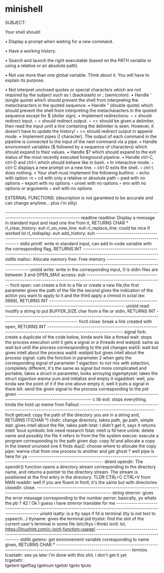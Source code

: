 # minishell

SUBJECT:

Your shell should:

• Display a prompt when waiting for a new command.

• Have a working history.

• Search and launch the right executable (based on the PATH variable or using a relative or an absolute path).

• Not use more than one global variable. Think about it. You will have to explain its purpose.

• Not interpret unclosed quotes or special characters which are not required by the
subject such as \ (backslash) or ; (semicolon).
• Handle ’ (single quote) which should prevent the shell from interpreting the metacharacters in the quoted sequence.
• Handle " (double quote) which should prevent the shell from interpreting the metacharacters in the quoted sequence except for $ (dollar sign).
• Implement redirections:
  ◦ < should redirect input.
  ◦ > should redirect output.
  ◦ << should be given a delimiter, then read the input until a line containing the
    delimiter is seen. However, it doesn’t have to update the history!
  ◦ >> should redirect output in append mode.
• Implement pipes (| character). The output of each command in the pipeline is
connected to the input of the next command via a pipe.
• Handle environment variables ($ followed by a sequence of characters) which
should expand to their values.
• Handle $? which should expand to the exit status of the most recently executed
foreground pipeline.
• Handle ctrl-C, ctrl-D and ctrl-\ which should behave like in bash.
• In interactive mode:
  ◦ ctrl-C displays a new prompt on a new line.
  ◦ ctrl-D exits the shell.
  ◦ ctrl-\ does nothing.
• Your shell must implement the following builtins:
  ◦ echo with option -n
  ◦ cd with only a relative or absolute path
  ◦ pwd with no options
  ◦ export with no options
  ◦ unset with no options
  ◦ env with no options or arguments
  ◦ exit with no options

EXTERNAL FUNCTIONS: (description is not garanteed to be accurate and can change anytime... plus i'm silly)

-------------------------------------------------------------------------------------------------------------------- readline
readline:         Display a message in standard input and read one line from it, RETURNS CHAR *
rl_clear_history: euh
rl_on_new_line:   euh
rl_replace_line:  could be nice if worked lol
rl_redisplay:     euh
add_history:      euh
-------------------------------------------------------------------------------------------------------------------- stdio
printf:           write in standard input, can add in-code variable with the corresponding flag, RETURNS INT
-------------------------------------------------------------------------------------------------------------------- stdlib
malloc:           Allocate memory
free:             Free memory
-------------------------------------------------------------------------------------------------------------------- unistd
write:            write in the corresponding input, 0 is stdin files are between 3 and OPEN_MAX
access:           euh
-------------------------------------------------------------------------------------------------------------------- fnctl
open:             can create a link to a file or create a new file,the first parameter gives the path of the file
                  the second gives the indication of the action you want to apply to it and the third apply a chmod
                  in octal (ex: 0666), RETURNS INT
-------------------------------------------------------------------------------------------------------------------- unistd
read:             modify a string to put BUFFER_SIZE char from a file or stdin, RETURNS INT
-------------------------------------------------------------------------------------------------------------------- fnctl
close:            break a link created with open, RETURNS INT
-------------------------------------------------------------------------------------------------------------------- signal
fork:             create a duplicate of the code below, kinda work like a thread
wait:             stops the process execution until it gets a signal or a threads end
waitpid:          same as wait but until the process corressponding to the pid changes
wait3:            wait but gives intell about the process
wait4:            waitpid but gives intell about the process
signal:           calls the fonction in parameter 2 when gets the corresponding signal of parameter 1
sigaction:        to not mix with sidaction, completely different, it's the same as signal but more complicated and
                  portable, takes a struct in parameter, looks annoying
sigemptyset:      takes the struct sigaction wanna yum and initialize and empty it
sigaddset:        well, you kinda see the point of it if the one above empty it, well it puts a signal in there
kill:             send the given signal to the process corresponding to the pid given
-------------------------------------------------------------------------------------------------------------------- c lib
exit:             stops everything, kinda the hold up meme from Fallout
-------------------------------------------------------------------------------------------------------------------- fnctl
getcwd:           copy the path of the directory you are in a string and, RETURNS IT(CHAR *)
chdir:            change directory, takes path, go path, simple
stat:             gives intell about the file, takes path
lstat:            I didn't get it, says it returns intell 'bout symbolic link need research
fstat:            intell is fd here
unlink:           delete name and possibly the file it refers to from the file system
execve:           execute a program corresponding to the path given
dup:              copy fd and allocate a copy in the lowest ununsed one it finds
dup2:             choose where to allocate the copy
pipe:             wanna chat from one process to another and get ghost ? well pipe is here for ya
-------------------------------------------------------------------------------------------------------------------- dirent
opendir:          The opendir() function opens a directory stream corresponding to
                  the directory name, and returns a pointer to the directory
                  stream.  The stream is positioned at the first entry in the
                  directory. TLDR CTRL+C CTRL+V from MAN
readdir:          well if you are fluent in fnctl, it's the same but with directories
closedir:         close.
-------------------------------------------------------------------------------------------------------------------- string
strerror:         gives the error message corresponding to the number
perror:           basically, yo whats the pb ? 42 ! Ok I guess i have strerror translate for me
-------------------------------------------------------------------------------------------------------------------- unistd
isatty:           is a tty says if fd is terminal (tty is not text to yspeech...)
ttyname:          gives the terminal pid 
ttyslot:          find the slot of the current user's terminal in some file (etc/ttys i think)
ioctl:            lol, https://linuxhint.com/c-ioctl-function-usage/
-------------------------------------------------------------------------------------------------------------------- stdlib
getenv:           get environement variable corresponding to name given, RETURNS CHAR *
-------------------------------------------------------------------------------------------------------------------- termios
tcsetattr:        see ya later i'm done with this shit, i don't get it yet           
tcgetattr:        
tgetent
tgetflag
tgetnum
tgetstr
tgoto
tputs
